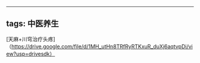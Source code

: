 ----
tags:
 中医养生
---
[天麻+川穹治疗头疼]（https://drive.google.com/file/d/1MH_utHn8TRfRyRTKxuR_duXj6aqtvpDi/view?usp=drivesdk）
